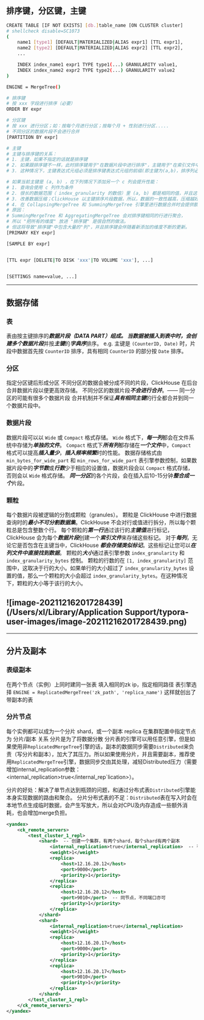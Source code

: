 ## 排序键，分区键，主键

```sh
CREATE TABLE [IF NOT EXISTS] [db.]table_name [ON CLUSTER cluster]
# shellcheck disable=SC1073
(
    name1 [type1] [DEFAULT|MATERIALIZED|ALIAS expr1] [TTL expr1],
    name2 [type2] [DEFAULT|MATERIALIZED|ALIAS expr2] [TTL expr2],
    ...

    INDEX index_name1 expr1 TYPE type1(...) GRANULARITY value1,
    INDEX index_name2 expr2 TYPE type2(...) GRANULARITY value2
)

ENGINE = MergeTree()

# 排序键
# 按 xxx 字段进行排序（必要）
ORDER BY expr

# 分区键
# 按 xxx 进行分区；如：按每个月进行分区；按每个月 + 性别进行分区.....
# 不同分区的数据片段不会进行合并
[PARTITION BY expr]

# 主键
# 主键与排序键的关系：
# 1. 主键，如果不指定的话就是排序键
# 2. 如果跟排序键不一样，此时排序键用于"在数据片段中进行排序"，主键用于"在索引文件中进行标记的写入"
# 3. 这种情况下，主键表达式元组必须是排序键表达式元组的前缀(即主键为(a,b)，排序列必须为(a,b,**))

# 如果当前主键是 (a, b) ，在下列情况下添加另一个 c 列会提升性能：
# 1. 查询会使用 c 列作为条件
# 2. 很长的数据范围（ index_granularity 的数倍）里 (a, b) 都是相同的值，并且这样的情况很普遍。换言之，就是加入另一列后，可以让您的查询略过很长的数据范围。
# 3. 改善数据压缩；ClickHouse 以主键排序片段数据，所以，数据的一致性越高，压缩越好。
# 4. 在 CollapsingMergeTree 和 SummingMergeTree 引擎里进行数据合并时会提供额外的处理逻辑。
# 原因：
# SummingMergeTree 和 AggregatingMergeTree 会对排序键相同的行进行聚合，
# 所以 "把所有的维度" 放进 "排序键" 是很自然的做法。
# 但这将导致"排序键"中包含大量的"列"，并且排序键会伴随着新添加的维度不断的更新。
[PRIMARY KEY expr]

[SAMPLE BY expr]


[TTL expr [DELETE|TO DISK 'xxx'|TO VOLUME 'xxx'], ...]


[SETTINGS name=value, ...]
```

---

## 数据存储

### 表

表由按主键排序的***数据片段（DATA PART）***组成。
当数据被插入到表中时，会创建***多个数据片段***并按***主键***的***字典序***排序。
e.g. 主键是 `(CounterID, Date)` 时，片段中数据首先按 `CounterID` 排序，具有相同 `CounterID` 的部分按 `Date` 排序。

### 分区

指定分区键后形成分区
不同分区的数据会被分成不同的片段，ClickHouse 在后台合并数据片段以便更高效存储。
不同分区的数据片段***不会进行合并***。—— 同一分区的可能有很多个数据片段
合并机制并不保证***具有相同主键***的行全都合并到同一个数据片段中。

### 数据片段

数据片段可以以 `Wide` 或 `Compact` 格式存储。
 `Wide` 格式下，***每一列***都会在文件系统中存储为***单独的文件***。
 `Compact` 格式下***所有列***都存储在***一个文件***中，`Compact` 格式可以提高***插入量少***，***插入频率频繁***时的性能。
数据存储格式由 `min_bytes_for_wide_part` 和 `min_rows_for_wide_part` 表引擎参数控制，如果数据片段中的***字节数***或***行数***少于相应的设置值，数据片段会以 `Compact` 格式存储，否则会以 `Wide` 格式存储。
***同一分区***的各个片段，会在插入后10-15分钟***整合成一个***片段。

### 颗粒

每个数据片段被逻辑的分割成颗粒（granules）。
颗粒是 ClickHouse 中进行数据查询时的***最小不可分割数据集***。ClickHouse 不会对行或值进行拆分，所以每个颗粒总是包含整数个行。
每个颗粒的***第一行***通过该行的***主键值***进行标记，ClickHouse 会为每个***数据片段***创建一个***索引文件***来存储这些标记。
对于***每列***，无论它是否包含在主键当中，ClickHouse ***都会存储类似标记***。这些标记让您可以***在列文件中直接找到数据***。
颗粒的***大小***通过表引擎参数 `index_granularity` 和 `index_granularity_bytes` 控制。
颗粒的行数的在 `[1, index_granularity]` 范围中，这取决于行的大小。如果单行的大小超过了 `index_granularity_bytes` 设置的值，那么一个颗粒的大小会超过 `index_granularity_bytes`。在这种情况下，颗粒的大小等于该行的大小。

## ![image-20211216201728439](/Users/xl/Library/Application Support/typora-user-images/image-20211216201728439.png)

---

## 分片及副本

### 表级副本

在两个节点（实例）上同时建同一张表
填入相同的zk ip，指定相同路径
表引擎选择 `ENGINE = ReplicatedMergeTree('zk_path', 'replica_name')`
这样就创出了带副本的表

### 分片节点

每个实例都可以成为一个分片 shard，或一个副本 replica
在集群配置中指定节点为 分片/副本 关系
分片是为了将数据分散
分片表的引擎可以用任意引擎，但是如果使用非`ReplicatedMergeTree`引擎的话，副本的数据同步需要`Distributed`来负责（写分片和副本），加大了其压力。所以如果使用分片，并且需要副本，推荐使用`ReplicatedMergeTree`引擎，数据同步交由其处理，减轻Distributed压力（需要增加internal_replication参数：<internal_replication>true</internal_rep`lication>）。

分片的好处：解决了单节点达到瓶颈的问题，和通过分布式表`Distributed`引擎能本身实现数据的路由和聚合。
分片分布式表的不足：`Distributed`表在写入时会在本地节点生成临时数据，会产生写放大，所以会对CPU及内存造成一些额外消耗，也会增加merge负担。

```xml
<yandex>
    <ck_remote_servers>
        <test_cluster_1_repl>
            <shard>  -- 创建一个集群，有两个shard，每个shard有两个副本
                <internal_replication>true</internal_replication>  -- 有复制表引擎自己分发同步数据，减少Distributed压力。
                <weight>1</weight>
                <replica>
                    <host>12.16.20.12</host>
                    <port>9000</port>
                    <priority>1</priority>
                </replica>
                <replica>
                    <host>12.16.20.12</host>
                    <port>9010</port>  -- 同节点，不同端口亦可
                    <priority>1</priority>
                </replica>
            </shard>
            <shard>
                <internal_replication>true</internal_replication>
                <weight>1</weight>
                <replica>
                    <host>12.16.20.17</host>
                    <port>9000</port>
                    <priority>1</priority>
                </replica>
                <replica>
                    <host>12.16.20.17</host>
                    <port>9010</port>
                    <priority>1</priority>
                </replica>
            </shard>
        </test_cluster_1_repl>
    </ck_remote_servers>
</yandex>
```

